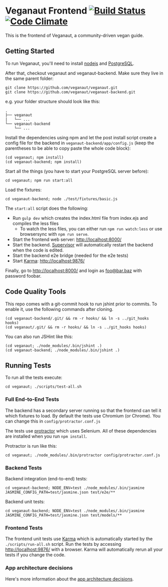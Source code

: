 Veganaut Frontend [![Build Status](https://travis-ci.org/veganaut/veganaut.svg?branch=master)](https://travis-ci.org/veganaut/veganaut) [![Code Climate](https://codeclimate.com/github/veganaut/veganaut/badges/gpa.svg)](https://codeclimate.com/github/veganaut/veganaut)
=================

This is the frontend of Veganaut, a community-driven vegan guide.

Getting Started
---------------

To run Veganaut, you'll need to install [nodejs](http://nodejs.org/) and
[PostgreSQL](https://www.postgresql.org/).

After that, checkout veganaut and veganaut-backend. Make sure they live in the same parent folder:

    git clone https://github.com/veganaut/veganaut.git
    git clone https://github.com/veganaut/veganaut-backend.git

e.g. your folder structure should look like this:

```
.
├── veganaut
|   └── ...
└── veganaut-backend
    └── ...
```

Install the dependencies using npm and let the post install script create a config
file for the backend in `veganaut-backend/app/config.js`
(keep the parentheses to be able to copy paste the whole code block):

    (cd veganaut; npm install)
    (cd veganaut-backend; npm install)

Start all the things (you have to start your PostgreSQL server before):

    cd veganaut; npm run start:all

Load the fixtures:

    cd veganaut-backend; node ./test/fixtures/basic.js

The `start:all` script does the following:

* Run `gulp dev` which creates the index.html file from index.ejs and compiles the less files
    * To watch the less files, you can either run `npm run watch:less` or use browsersync with `npm run serve`.
* Start the frontend web server: [http://localhost:8000/](http://localhost:8000/)
* Start the backend. [Supervisor](https://github.com/isaacs/node-supervisor) will automatically restart
the backend when the code is edited.
* Start the backend e2e bridge (needed for the e2e tests)
* Start [Karma](https://karma-runner.github.io/): [http://localhost:9876/](http://localhost:9876/)

Finally, go to [http://localhost:8000/](http://localhost:8000/) and login as foo@bar.baz with password foobar.


Code Quality Tools
------------------

This repo comes with a git-commit hook to run jshint prior to commits. To
enable it, use the following commands after cloning.

    (cd veganaut-backend/.git/ && rm -r hooks/ && ln -s ../git_hooks hooks)
    (cd veganaut/.git/ && rm -r hooks/ && ln -s ../git_hooks hooks)

You can also run JSHint like this:

    (cd veganaut; ./node_modules/.bin/jshint .)
    (cd veganaut-backend; ./node_modules/.bin/jshint .)


Running Tests
-------------

To run all the tests execute:

    cd veganaut; ./scripts/test-all.sh

### Full End-to-End Tests
The backend has a secondary server running so that the frontend can tell it which fixtures to load.
By default the tests use Chromium (or Chrome). You can change this in `config/protractor.conf.js`

The tests use [protractor](https://github.com/angular/protractor) which uses Selenium.
All of these dependencies are installed when you run `npm install`.

Protractor is run like this:

    cd veganaut; ./node_modules/.bin/protractor config/protractor.conf.js

### Backend Tests
Backend integration (end-to-end) tests:

    cd veganaut-backend; NODE_ENV=test ./node_modules/.bin/jasmine JASMINE_CONFIG_PATH=test/jasmine.json test/e2e/**

Backend unit tests:

    cd veganaut-backend; NODE_ENV=test ./node_modules/.bin/jasmine JASMINE_CONFIG_PATH=test/jasmine.json test/models/**

### Frontend Tests
The frontend unit tests use [Karma](https://github.com/karma-runner/karma) which is automatically
started by the `./scripts/run-all.sh` script. Run the tests by accessing
[http://localhost:9876/](http://localhost:9876/) with a browser.
Karma will automatically rerun all your tests if you change the code.

### App architecture decisions
Here's more information about the [app architecture decisions](app/README.md).
